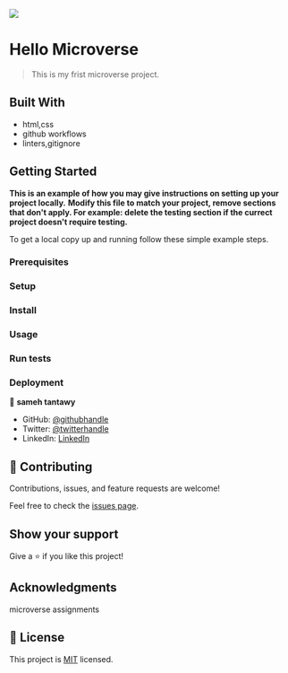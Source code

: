 ![](https://img.shields.io/badge/Microverse-blueviolet)

# Hello Microverse

> This is my frist microverse project.

## Built With

- html,css
- github workflows
- linters,gitignore

## Getting Started

**This is an example of how you may give instructions on setting up your project locally.**
**Modify this file to match your project, remove sections that don't apply. For example: delete the testing section if the currect project doesn't require testing.**

To get a local copy up and running follow these simple example steps.

### Prerequisites

### Setup

### Install

### Usage

### Run tests

### Deployment

👤 **sameh tantawy**

- GitHub: [@githubhandle](https://https://github.com/sameh080081)
- Twitter: [@twitterhandle](https://twitter.com/sameh080081)
- LinkedIn: [LinkedIn](https://linkedin.com/in/sameh-tantawy-aa587714b/)

## 🤝 Contributing

Contributions, issues, and feature requests are welcome!

Feel free to check the [issues page](../../issues/).

## Show your support

Give a ⭐️ if you like this project!

## Acknowledgments

microverse assignments

## 📝 License

This project is [MIT](./MIT.md) licensed.
